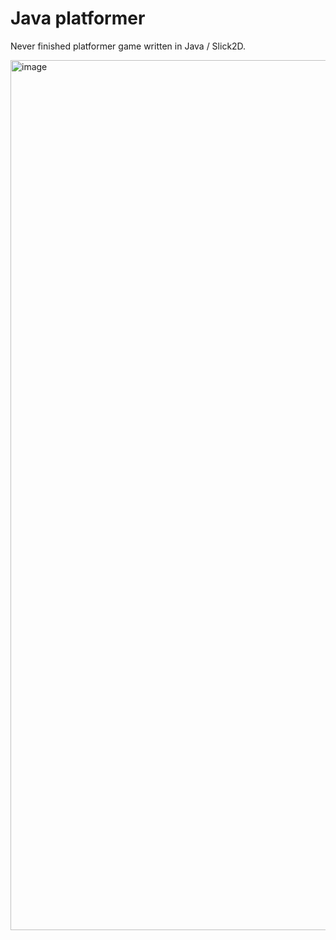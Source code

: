 # Java platformer

Never finished platformer game written in Java / Slick2D.

<img width="1392" alt="image" src="https://user-images.githubusercontent.com/34581569/50426472-52db6900-088e-11e9-9cc5-00bec9abeeaa.png">
